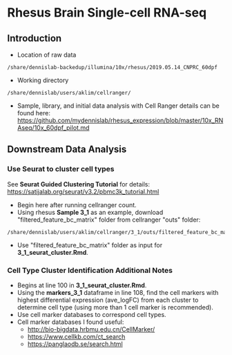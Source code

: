# Rhesus Brain Single-cell RNA-seq

## Introduction
* Location of raw data
```
/share/dennislab-backedup/illumina/10x/rhesus/2019.05.14_CNPRC_60dpf
```
* Working directory
```
/share/dennislab/users/aklim/cellranger/
```
* Sample, library, and initial data analysis with Cell Ranger details can be found here:
https://github.com/mydennislab/rhesus_expression/blob/master/10x_RNAseq/10x_60dpf_pilot.md

## Downstream Data Analysis

### Use Seurat to cluster cell types
See **Seurat Guided Clustering Tutorial** for details:
https://satijalab.org/seurat/v3.2/pbmc3k_tutorial.html

* Begin here after running cellranger count.
* Using rhesus **Sample 3_1** as an example, download "filtered_feature_bc_matrix" folder from cellranger "outs" folder:
```
/share/dennislab/users/aklim/cellranger/3_1/outs/filtered_feature_bc_matrix/
```
* Use "filtered_feature_bc_matrix" folder as input for **3_1_seurat_cluster.Rmd**.

### Cell Type Cluster Identification Additional Notes
* Begins at line 100 in **3_1_seurat_cluster.Rmd**.
* Using the **markers_3_1** dataframe in line 108, find the cell markers with highest differential expression (ave_logFC) from each cluster to determine cell type (using more than 1 cell marker is recommended).
* Use cell marker databases to correspond cell types.
* Cell marker databases I found useful:
  * http://bio-bigdata.hrbmu.edu.cn/CellMarker/
  * https://www.cellkb.com/ct_search
  * https://panglaodb.se/search.html
